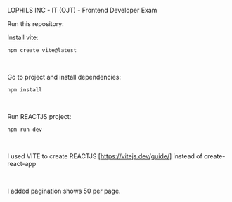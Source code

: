 LOPHILS INC - IT (OJT) - Frontend Developer Exam

Run this repository:

Install vite:

<code>npm create vite@latest</code>

<br>

Go to project and install dependencies:

<code>npm install</code>

<br>

Run REACTJS project:

<code>npm run dev</code>

<br>

I used VITE to create REACTJS [https://vitejs.dev/guide/] instead of create-react-app

<br>

I added pagination shows 50 per page.
